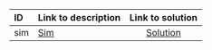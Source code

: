 | ID | Link to description | Link to solution |
|:---|:---|:---:|
| sim | [Sim](https://open.kattis.com/problems/sim) | [Solution](https://github.com/versenyi98/leetcode-solutions/tree/main/solutions/Sim)|
